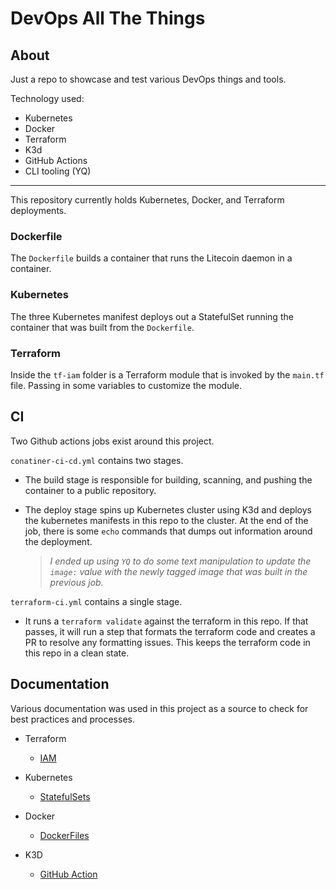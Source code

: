 # DevOps All The Things

## About <a name = "about"></a>

Just a repo to showcase and test various DevOps things and tools.

Technology used:
- Kubernetes
- Docker
- Terraform
- K3d
- GitHub Actions
- CLI tooling (YQ)

---

This repository currently holds Kubernetes, Docker, and Terraform deployments. 

### Dockerfile

The `Dockerfile` builds a container that runs the Litecoin daemon in a container.

### Kubernetes 

The three Kubernetes manifest deploys out a StatefulSet running the container that was built from the `Dockerfile`.

### Terraform

Inside the `tf-iam` folder is a Terraform module that is invoked by the `main.tf` file. Passing in some variables to customize the module.

## CI <a name = "ci"></a>

Two Github actions jobs exist around this project. 

`conatiner-ci-cd.yml` contains two stages.

- The build stage is responsible for building, scanning, and pushing the container to a public repository. 
- The deploy stage spins up Kubernetes cluster using K3d and deploys the kubernetes manifests in this repo to the cluster. At the end of the job, there is some `echo` commands that dumps out information around the deployment.

    > *I ended up using `YQ` to do some text manipulation to update the `image:` value with the newly tagged image that was built in the previous job.*

`terraform-ci.yml` contains a single stage. 

- It runs a `terraform validate` against the terraform in this repo. If that passes, it will run a step that formats the terraform code and creates a PR to resolve any formatting issues. This keeps the terraform code in this repo in a clean state.



## Documentation <a name = "docs"></a>

Various documentation was used in this project as a source to check for best practices and processes.

- Terraform
  - [IAM](https://registry.terraform.io/providers/hashicorp/aws/latest/docs/resources/iam_policy)

- Kubernetes
  - [StatefulSets](https://kubernetes.io/docs/concepts/workloads/controllers/statefulset/)

- Docker
  - [DockerFiles](https://docs.docker.com/engine/reference/builder/)

- K3D
  - [GitHub Action](https://github.com/marketplace/actions/setup-k3d-k3s)